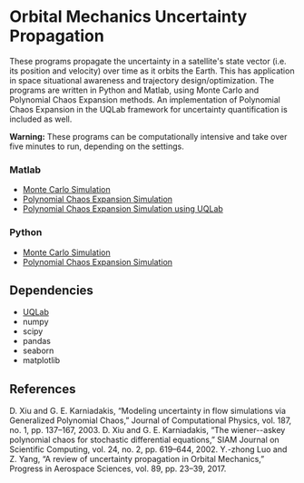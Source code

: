 # Orbital Mechanics Uncertainty Propagation

These programs propagate the uncertainty in a satellite's state vector (i.e. its position and velocity) over time as it orbits the Earth. This has application in space situational awareness and trajectory design/optimization. The programs are written in Python and Matlab, using Monte Carlo and Polynomial Chaos Expansion methods. An implementation of Polynomial Chaos Expansion in the UQLab framework for uncertainty quantification is included as well.

**Warning:** These programs can be computationally intensive and take over five minutes to run, depending on the settings.

### Matlab
- [Monte Carlo Simulation](https://github.com/GrahamLoganD/Orbital-Mechanics-Uncertainty-Propagation/blob/master/MC_Simulation.m)
- [Polynomial Chaos Expansion Simulation](https://github.com/GrahamLoganD/Orbital-Mechanics-Uncertainty-Propagation/blob/master/PCE_Simulation.m)
- [Polynomial Chaos Expansion Simulation using UQLab](https://github.com/GrahamLoganD/Orbital-Mechanics-Uncertainty-Propagation/blob/master/UQLab%20PCE%20Simulation/UQLab_PCE_Simulation.m)

### Python
- [Monte Carlo Simulation](https://github.com/GrahamLoganD/Orbital-Mechanics-Uncertainty-Propagation/blob/master/MC_Simulation.py)
- [Polynomial Chaos Expansion Simulation](https://github.com/GrahamLoganD/Orbital-Mechanics-Uncertainty-Propagation/blob/master/PCE_Simulation.py)

## Dependencies
- [UQLab](https://www.uqlab.com/)
- numpy
- scipy
- pandas
- seaborn
- matplotlib

## References
D. Xiu and G. E. Karniadakis, “Modeling uncertainty in flow simulations via Generalized Polynomial Chaos,” Journal of Computational Physics, vol. 187, no. 1, pp. 137–167, 2003. 
D. Xiu and G. E. Karniadakis, “The wiener--askey polynomial chaos for stochastic differential equations,” SIAM Journal on Scientific Computing, vol. 24, no. 2, pp. 619–644, 2002. 
Y.-zhong Luo and Z. Yang, “A review of uncertainty propagation in Orbital Mechanics,” Progress in Aerospace Sciences, vol. 89, pp. 23–39, 2017. 
